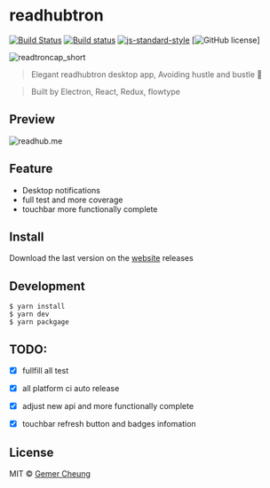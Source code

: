 # readhubtron


[![Build Status](https://travis-ci.org/Gemerz/readhubtron.svg?branch=master)](https://travis-ci.org/Gemerz/readhubtron) [![Build status](https://ci.appveyor.com/api/projects/status/w7xu78l3wym2ghxl/branch/develop?svg=true)](https://ci.appveyor.com/project/Gemerz/readhubtron/branch/master)
[![js-standard-style](https://img.shields.io/badge/code%20style-standard-brightgreen.svg)](http://standardjs.com)
[![GitHub license](https://img.shields.io/badge/license-MIT-blue.svg)]

![readtroncap_short](https://user-images.githubusercontent.com/3113374/32993360-d440c28a-cd91-11e7-8e09-483e36f0cb68.png)

> Elegant readhubtron desktop app, Avoiding hustle and bustle :metal:

> Built by Electron, React, Redux, flowtype


## Preview

![readhub.me](https://download.gemer.xyz/soucre/images/tfc/animation-600.gif)

## Feature
- Desktop notifications 
- full test and more coverage
- touchbar more functionally complete

## Install

Download the last version on the [website](https://github.com/Gemerz/readhubtron/releases) releases

## Development
```
$ yarn install
$ yarn dev
$ yarn packgage
```

## TODO:
- [x] fullfill all test
- [x] all platform ci auto release
- [x] adjust new api and more functionally complete
- [x] touchbar refresh button and badges infomation


## License
MIT © [Gemer Cheung](https://github.com/Gemerz)
